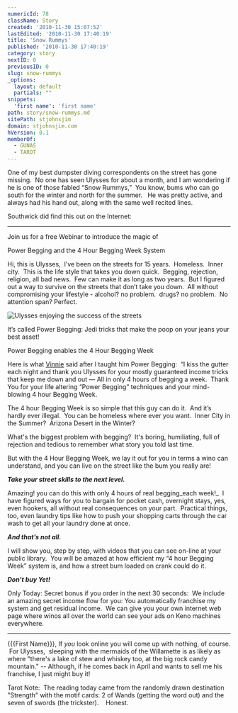 ```yaml
---
numericId: 78
className: Story
created: '2010-11-30 15:07:52'
lastEdited: '2010-11-30 17:40:19'
title: 'Snow Rummys'
published: '2010-11-30 17:40:19'
category: story
nextID: 0
previousID: 0
slug: snow-rummys
_options:
  layout: default
  partials: ""
snippets:
  'first name': 'first name'
path: story/snow-rummys.md
sitePath: stjohnsjim
domain: stjohnsjim.com
hVersion: 0.1
memberOf:
  - GUNAS
  - TAROT
---
```

One of my best dumpster diving correspondents on the street has gone missing.&nbsp; No one has seen Ulysses for about a month, and I am wondering if he is one of those fabled &ldquo;Snow Rummys,&rdquo;&nbsp; You know, bums who can go south for the winter and north for the summer. &nbsp; He was pretty active, and always had his hand out, along with the same well recited lines.

Southwick did find this out on the Internet:

- - -

Join us for a free Webinar to introduce the magic of

Power Begging and the 4 Hour Begging Week System

Hi, this is Ulysses,&nbsp; I&rsquo;ve been on the streets for 15 years.&nbsp; Homeless.&nbsp; Inner city.&nbsp; This is the life style that takes you down quick.&nbsp; Begging, rejection, religion, all bad news.&nbsp; Few can make it as long as two years.&nbsp; But I figured out a way to survive on the streets that don&rsquo;t take you down. &nbsp;All without compromising your lifestyle - alcohol? no problem.&nbsp; drugs? no problem. &nbsp;No attention span? Perfect.

![Ulysses enjoying the success of the streets][0]

It&rsquo;s called Power Begging: Jedi tricks that make the poop on your jeans your best asset!

Power Begging enables the 4 Hour Begging Week

Here is what [Vinnie][0] said after I taught him Power Begging:&nbsp; &ldquo;I kiss the gutter each night and thank you Ulysses for your mostly guaranteed income tricks that keep me down and out &mdash; All in only 4 hours of begging a week.&nbsp; Thank You for your life altering &ldquo;Power Begging&rdquo; techniques and your mind-blowing 4 hour Begging Week.

The 4 hour Begging Week is so simple that this guy can do it.&nbsp; And it&rsquo;s hardly ever illegal.&nbsp; You can be homeless where ever you want.&nbsp; Inner City in the Summer?&nbsp; Arizona Desert in the Winter?

What's the biggest problem with begging? &nbsp;It's boring, humiliating, full of rejection and tedious to remember what story you told last time.

But with the 4 Hour Begging Week, we lay it out for you in terms a wino can understand, and you can live on the street like the bum you really are!

_**Take your street skills to the next level.**_

Amazing! you can do this with only 4 hours of real begging_each week!_ &nbsp;I have figured ways for you to bargain for pocket cash, overnight stays, yes, even hookers, all without real consequences on your part.&nbsp; Practical things, too, even laundry tips like how to push your shopping carts through the car wash to get all your laundry done at once.

_**And that&rsquo;s not all.**_

I will show you, step by step, with videos that you can see on-line at your public library.&nbsp; You will be amazed at how efficient my &ldquo;4 hour Begging Week&rdquo; system is, and how a street bum loaded on crank could do it.

**_Don&rsquo;t buy Yet!_**

Only Today: Secret bonus if you order in the next 30 seconds:&nbsp; We include an amazing secret income flow for you: You automatically franchise my system and get residual income.&nbsp; We can give you your own internet web page where winos all over the world can see your ads on Keno machines everywhere.

- - -

{{{First Name}}}, If _you_&nbsp;look online you will come up with nothing, of course. &nbsp;For Ulysses, &nbsp;sleeping with the mermaids of the Willamette is as likely as where &quot;there's a lake of stew and whiskey too, at the big rock candy mountain.&quot; -- Although, if he comes back in April and wants to sell me his franchise, I just might buy it!

Tarot Note: &nbsp;The reading today came from the randomly drawn destination &quot;Strength&quot; with the motif cards:&nbsp;2 of Wands (getting the word out) and the seven of swords (the trickster). &nbsp; &nbsp;Honest.

[0]: http://StJohnsJim.com/successlikeme.jpg